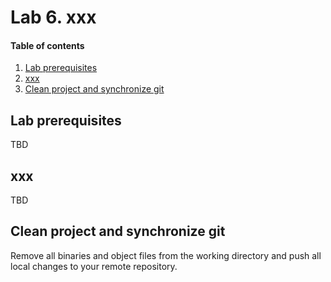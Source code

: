 # Lab 6. xxx

#### Table of contents

1. [Lab prerequisites](#Lab-prerequisites)
2. [xxx](#Gxxx)
5. [Clean project and synchronize git](#Clean-project-and-synchronize-git)


## Lab prerequisites

TBD


## xxx

TBD


## Clean project and synchronize git

Remove all binaries and object files from the working directory and push all local changes to your remote repository.
